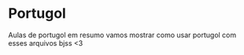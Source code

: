# Portugol

Aulas de portugol 
em resumo vamos mostrar como usar portugol com esses arquivos bjss <3
